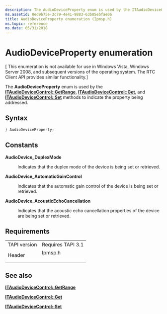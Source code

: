 ```yaml
---
description: The AudioDeviceProperty enum is used by the ITAudioDeviceControl::GetRange, ITAudioDeviceControl::Get, and ITAudioDeviceControl::Set methods to indicate the property being addressed.
ms.assetid: 0ed9b75e-3c79-4e41-9883-63b85ebfae06
title: AudioDeviceProperty enumeration (Ipmsp.h)
ms.topic: reference
ms.date: 05/31/2018
---
```


# AudioDeviceProperty enumeration

\[ This enumeration is not available for use in Windows Vista, Windows Server 2008, and subsequent versions of the operating system. The RTC Client API provides similar functionality.\]

The **AudioDeviceProperty** enum is used by the [**ITAudioDeviceControl::GetRange**](itaudiodevicecontrol-getrange.md), [**ITAudioDeviceControl::Get**](itaudiodevicecontrol-get.md), and [**ITAudioDeviceControl::Set**](itaudiodevicecontrol-set.md) methods to indicate the property being addressed.

## Syntax


```C++
} AudioDeviceProperty;
```



## Constants

<dl> <dt>

<span id="AudioDevice_DuplexMode"></span><span id="audiodevice_duplexmode"></span><span id="AUDIODEVICE_DUPLEXMODE"></span>**AudioDevice\_DuplexMode**
</dt> <dd>

Indicates that the duplex mode of the device is being set or retrieved.

</dd> <dt>

<span id="AudioDevice_AutomaticGainControl"></span><span id="audiodevice_automaticgaincontrol"></span><span id="AUDIODEVICE_AUTOMATICGAINCONTROL"></span>**AudioDevice\_AutomaticGainControl**
</dt> <dd>

Indicates that the automatic gain control of the device is being set or retrieved.

</dd> <dt>

<span id="AudioDevice_AcousticEchoCancellation"></span><span id="audiodevice_acousticechocancellation"></span><span id="AUDIODEVICE_ACOUSTICECHOCANCELLATION"></span>**AudioDevice\_AcousticEchoCancellation**
</dt> <dd>

Indicates that the acoustic echo cancellation properties of the device are being set or retrieved.

</dd> </dl>

## Requirements



|                         |                                                                                    |
|-------------------------|------------------------------------------------------------------------------------|
| TAPI version<br/> | Requires TAPI 3.1<br/>                                                       |
| Header<br/>       | <dl> <dt>Ipmsp.h</dt> </dl> |



## See also

<dl> <dt>

[**ITAudioDeviceControl::GetRange**](itaudiodevicecontrol-getrange.md)
</dt> <dt>

[**ITAudioDeviceControl::Get**](itaudiodevicecontrol-get.md)
</dt> <dt>

[**ITAudioDeviceControl::Set**](itaudiodevicecontrol-set.md)
</dt> </dl>

 

 




